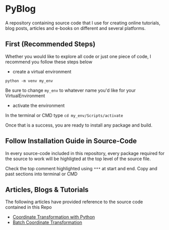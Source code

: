 # PyBlog
A repository containing source code that I use for creating online tutorials, blog posts, articles and e-books on different and several platforms. 

## First (Recommended Steps)

Whether you would like to explore all code or just one piece of code, I recommend you follow these steps below

- create a virtual environment 

`python -m venv my_env` 

Be sure to change `my_env` to whatever name you'd like for your VirtualEnvironment

- activate the environment

In the terminal or CMD type `cd my_env/Scripts/activate` 

Once that is a success, you are ready to install any package and build.

## Follow Installation Guide in Source-Code 

In every source-code included in this repository, every package required for the source to work will be highligted at the top level of the source file. 

Check the top comment highlighted using `***` at start and end. Copy and past sections into terminal or CMD 

## Articles, Blogs & Tutorials

The following articles have provided reference to the source code contained in this Repo 

- [Coordinate Transformation with Python](https://surveyor-jr.tech/coordinate-transformation-with-python/)
- [Batch Coordinate Transformation](https://surveyor-jr.tech/batch-coordinate-transformation/)